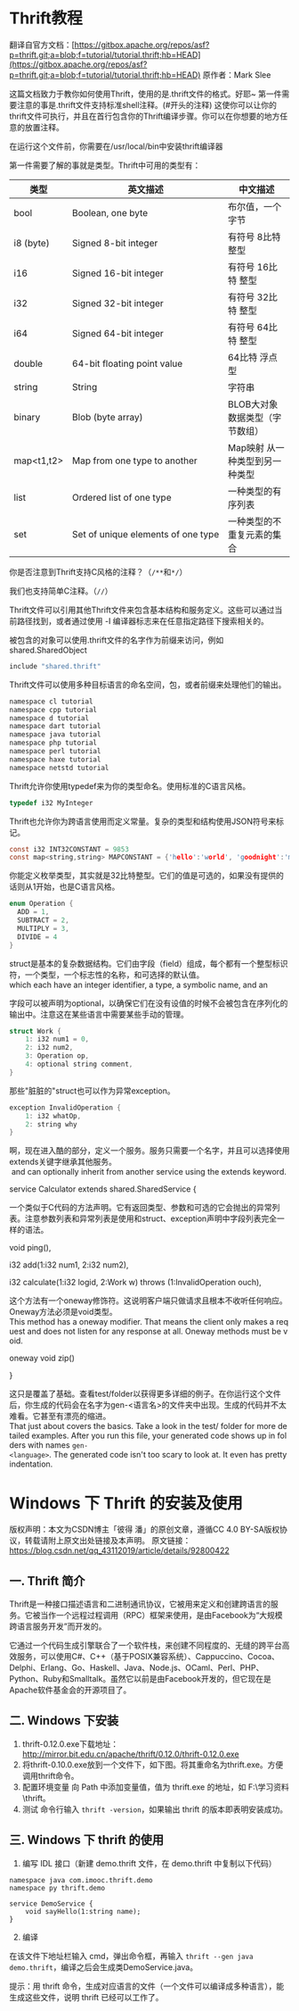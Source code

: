 # Thrift教程
翻译自官方文档：[https://gitbox.apache.org/repos/asf?p=thrift.git;a=blob;f=tutorial/tutorial.thrift;hb=HEAD](https://gitbox.apache.org/repos/asf?p=thrift.git;a=blob;f=tutorial/tutorial.thrift;hb=HEAD)
原作者：Mark Slee


这篇文档致力于教你如何使用Thrift，使用的是.thrift文件的格式。好耶~
第一件需要注意的事是.thrift文件支持标准shell注释。(#开头的注释) 这使你可以让你的thrift文件可执行，并且在首行包含你的Thrift编译步骤。你可以在你想要的地方任意的放置注释。

在运行这个文件前，你需要在/usr/local/bin中安装thrift编译器

第一件需要了解的事就是类型。Thrift中可用的类型有：

|类型|英文描述|中文描述|
|----------|----------------------------------|-----------------------|
|bool      |Boolean, one byte                 |布尔值，一个字节|
|i8 (byte) |Signed 8-bit integer              |有符号 8比特 整型|
|i16       |Signed 16-bit integer             |有符号 16比特 整型|
|i32       |Signed 32-bit integer             |有符号 32比特 整型|
|i64       |Signed 64-bit integer             |有符号 64比特 整型|
|double    |64-bit floating point value       |64比特 浮点型|
|string    |String                            |字符串|
|binary    |Blob (byte array)                 |BLOB大对象数据类型（字节数组）|
|map<t1,t2>|Map from one type to another      |Map映射 从一种类型到另一种类型|
|list<t1>  |Ordered list of one type          |一种类型的有序列表|
|set<t1>   |Set of unique elements of one type|一种类型的不重复元素的集合|


你是否注意到Thrift支持C风格的注释？（`/**`和`*/`）

我们也支持简单C注释。（`//`）

Thrift文件可以引用其他Thrift文件来包含基本结构和服务定义。这些可以通过当前路径找到，或者通过使用 -I 编译器标志来在任意指定路径下搜索相关的。

被包含的对象可以使用.thrift文件的名字作为前缀来访问，例如shared.SharedObject

```c
include "shared.thrift"
```


Thrift文件可以使用多种目标语言的命名空间，包，或者前缀来处理他们的输出。

```c
namespace cl tutorial
namespace cpp tutorial
namespace d tutorial
namespace dart tutorial
namespace java tutorial
namespace php tutorial
namespace perl tutorial
namespace haxe tutorial
namespace netstd tutorial
```


Thrift允许你使用typedef来为你的类型命名。使用标准的C语言风格。

```c
typedef i32 MyInteger
```


Thrift也允许你为跨语言使用而定义常量。复杂的类型和结构使用JSON符号来标记。

```c
const i32 INT32CONSTANT = 9853
const map<string,string> MAPCONSTANT = {'hello':'world', 'goodnight':'moon'}
```


你能定义枚举类型，其实就是32比特整型。它们的值是可选的，如果没有提供的话则从1开始，也是C语言风格。

```c
enum Operation {
  ADD = 1,
  SUBTRACT = 2,
  MULTIPLY = 3,
  DIVIDE = 4
}
```


struct是基本的复杂数据结构。它们由字段（field）组成，每个都有一个整型标识符，一个类型，一个标志性的名称，和可选择的默认值。
which each have an integer identifier, a type, a symbolic name, and an


字段可以被声明为optional，以确保它们在没有设值的时候不会被包含在序列化的输出中。注意这在某些语言中需要某些手动的管理。

```c
struct Work {
    1: i32 num1 = 0,
    2: i32 num2,
    3: Operation op,
    4: optional string comment,
}
```


那些"脏脏的"struct也可以作为异常exception。

```c
exception InvalidOperation {
    1: i32 whatOp,
    2: string why
}
```


啊，现在进入酷的部分，定义一个服务。服务只需要一个名字，并且可以选择使用extends关键字继承其他服务。
 and can optionally inherit from another service using the extends keyword.


service Calculator extends shared.SharedService {


一个类似于C代码的方法声明。它有返回类型、参数和可选的它会抛出的异常列表。注意参数列表和异常列表是使用和struct、exception声明中字段列表完全一样的语法。

void ping(),


i32 add(1:i32 num1, 2:i32 num2),


i32 calculate(1:i32 logid, 2:Work w) throws (1:InvalidOperation ouch),


这个方法有一个oneway修饰符。这说明客户端只做请求且根本不收听任何响应。Oneway方法必须是void类型。
This method has a oneway modifier. That means the client only makes a request and does not listen for any response at all. Oneway methods must be void.


oneway void zip()


}

这只是覆盖了基础。查看test/folder以获得更多详细的例子。在你运行这个文件后，你生成的代码会在名字为gen-<语言名>的文件夹中出现。生成的代码并不太难看。它甚至有漂亮的缩进。
That just about covers the basics. Take a look in the test/ folder for more detailed examples. After you run this file, your generated code shows up in folders with names `gen-<language>`. The generated code isn't too scary to look at. It even has pretty indentation.

# Windows 下 Thrift 的安装及使用

版权声明：本文为CSDN博主「彼得 潘」的原创文章，遵循CC 4.0 BY-SA版权协议，转载请附上原文出处链接及本声明。
原文链接：https://blog.csdn.net/qq_43112019/article/details/92800422

## 一.  Thrift 简介

Thrift是一种接口描述语言和二进制通讯协议，它被用来定义和创建跨语言的服务。它被当作一个远程过程调用（RPC）框架来使用，是由Facebook为“大规模跨语言服务开发”而开发的。

它通过一个代码生成引擎联合了一个软件栈，来创建不同程度的、无缝的跨平台高效服务，可以使用C#、C++（基于POSIX兼容系统）、Cappuccino、Cocoa、Delphi、Erlang、Go、Haskell、Java、Node.js、OCaml、Perl、PHP、Python、Ruby和Smalltalk。虽然它以前是由Facebook开发的，但它现在是Apache软件基金会的开源项目了。

## 二. Windows 下安装

1. thrift-0.12.0.exe下载地址：http://mirror.bit.edu.cn/apache/thrift/0.12.0/thrift-0.12.0.exe
2. 将thrift-0.10.0.exe放到一个文件下，如下图。将其重命名为thrift.exe。方便调用thrift命令。
3. 配置环境变量
   向 Path 中添加变量值，值为 thrift.exe 的地址，如 F:\学习资料\thrift。
4. 测试
   命令行输入 `thrift -version`，如果输出 thrift 的版本即表明安装成功。

## 三. Windows 下 thrift 的使用

1. 编写 IDL 接口（新建 demo.thrift 文件，在 demo.thrift 中复制以下代码）

~~~thrift
namespace java com.imooc.thrift.demo
namespace py thrift.demo

service DemoService { 
	void sayHello(1:string name);
}
~~~

2. 编译

在该文件下地址栏输入 cmd，弹出命令框，再输入 `thrift --gen java demo.thrift`，编译之后会生成类DemoService.java。

提示：用 thrift 命令，生成对应语言的文件（一个文件可以编译成多种语言），能生成这些文件，说明 thrift 已经可以工作了。

